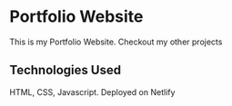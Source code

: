 # Portfolio Website

This is my Portfolio Website.
Checkout my other projects


## Technologies Used

HTML, CSS, Javascript.
Deployed on Netlify


